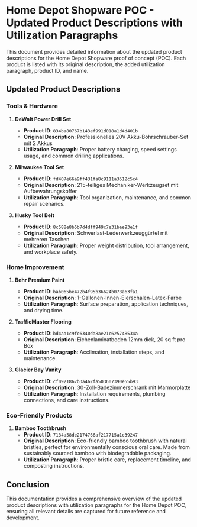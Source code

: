 # Home Depot Shopware POC - Updated Product Descriptions with Utilization Paragraphs

This document provides detailed information about the updated product descriptions for the Home Depot Shopware proof of concept (POC). Each product is listed with its original description, the added utilization paragraph, product ID, and name.

## Updated Product Descriptions

### Tools & Hardware

1. **DeWalt Power Drill Set**
   - **Product ID**: `834ba80767b143ef991d018a1d4d401b`
   - **Original Description**: Professionelles 20V Akku-Bohrschrauber-Set mit 2 Akkus
   - **Utilization Paragraph**: Proper battery charging, speed settings usage, and common drilling applications.

2. **Milwaukee Tool Set**
   - **Product ID**: `fd407e66a9ff431fa8c9111a3512c5c4`
   - **Original Description**: 215-teiliges Mechaniker-Werkzeugset mit Aufbewahrungskoffer
   - **Utilization Paragraph**: Tool organization, maintenance, and common repair scenarios.

3. **Husky Tool Belt**
   - **Product ID**: `8c588e8b5b7d4dff949c7e31bae93e1f`
   - **Original Description**: Schwerlast-Lederwerkzeuggürtel mit mehreren Taschen
   - **Utilization Paragraph**: Proper weight distribution, tool arrangement, and workplace safety.

### Home Improvement

1. **Behr Premium Paint**
   - **Product ID**: `bab065be472b4f95b36624b078a63fa1`
   - **Original Description**: 1-Gallonen-Innen-Eierschalen-Latex-Farbe
   - **Utilization Paragraph**: Surface preparation, application techniques, and drying time.

2. **TrafficMaster Flooring**
   - **Product ID**: `bd4aa1c9fc6340da8ae21c625748534a`
   - **Original Description**: Eichenlaminatboden 12mm dick, 20 sq ft pro Box
   - **Utilization Paragraph**: Acclimation, installation steps, and maintenance.

3. **Glacier Bay Vanity**
   - **Product ID**: `cf0921867b3a462fa503607390e55b93`
   - **Original Description**: 30-Zoll-Badezimmerschrank mit Marmorplatte
   - **Utilization Paragraph**: Installation requirements, plumbing connections, and care instructions.

### Eco-Friendly Products

1. **Bamboo Toothbrush**
   - **Product ID**: `7134a58de2174766af217715a1c39247`
   - **Original Description**: Eco-friendly bamboo toothbrush with natural bristles, perfect for environmentally conscious oral care. Made from sustainably sourced bamboo with biodegradable packaging.
   - **Utilization Paragraph**: Proper bristle care, replacement timeline, and composting instructions.

## Conclusion

This documentation provides a comprehensive overview of the updated product descriptions with utilization paragraphs for the Home Depot POC, ensuring all relevant details are captured for future reference and development.
